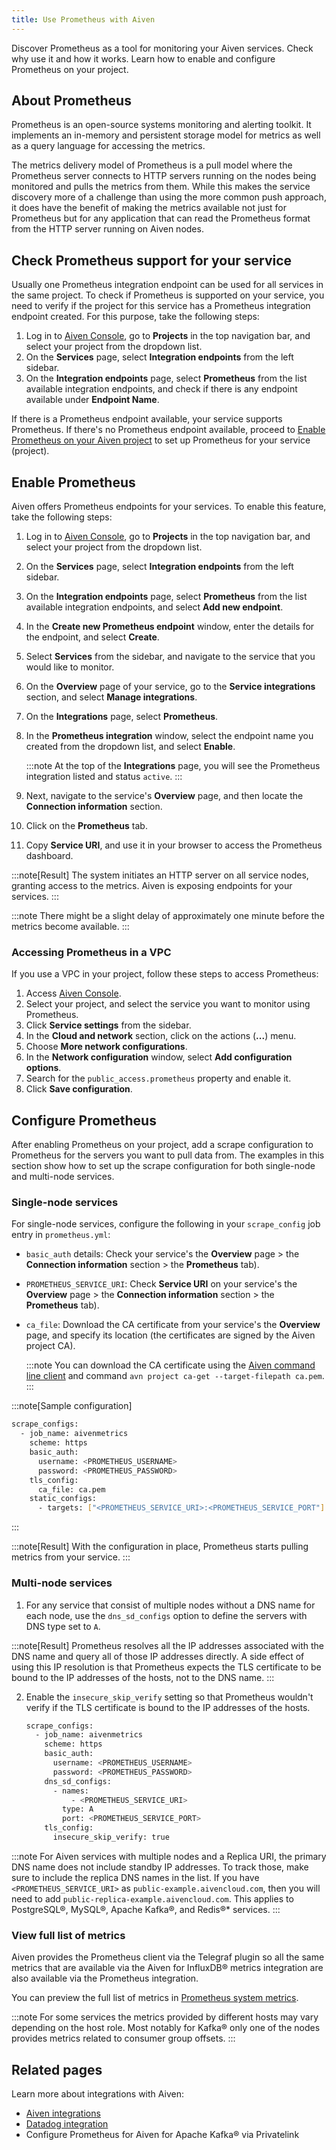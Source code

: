 ```yaml
---
title: Use Prometheus with Aiven
---
```


Discover Prometheus as a tool for monitoring your Aiven services. Check
why use it and how it works. Learn how to enable and configure
Prometheus on your project.

## About Prometheus

Prometheus is an open-source systems monitoring and alerting toolkit. It
implements an in-memory and persistent storage model for metrics as well
as a query language for accessing the metrics.

The metrics delivery model of Prometheus is a pull model where the
Prometheus server connects to HTTP servers running on the nodes being
monitored and pulls the metrics from them. While this makes the service
discovery more of a challenge than using the more common push approach,
it does have the benefit of making the metrics available not just for
Prometheus but for any application that can read the Prometheus format
from the HTTP server running on Aiven nodes.

## Check Prometheus support for your service

Usually one Prometheus integration endpoint can be used for all services
in the same project. To check if Prometheus is supported on your
service, you need to verify if the project for this service has a
Prometheus integration endpoint created. For this purpose, take the
following steps:

1.  Log in to [Aiven Console](https://console.aiven.io/), go to
    **Projects** in the top navigation bar, and select your project from
    the dropdown list.
2.  On the **Services** page, select **Integration endpoints** from the
    left sidebar.
3.  On the **Integration endpoints** page, select **Prometheus** from
    the list available integration endpoints, and check if there is any
    endpoint available under **Endpoint Name**.

If there is a Prometheus endpoint available, your service supports
Prometheus. If there's no Prometheus endpoint available, proceed to
[Enable Prometheus on your Aiven project](/docs/platform/howto/integrations/prometheus-metrics#enable-prometheus) to set up Prometheus for your service (project).

## Enable Prometheus

Aiven offers Prometheus endpoints for your services. To enable this
feature, take the following steps:

1.  Log in to [Aiven Console](https://console.aiven.io/), go to
    **Projects** in the top navigation bar, and select your project from
    the dropdown list.

2.  On the **Services** page, select **Integration endpoints** from the
    left sidebar.

3.  On the **Integration endpoints** page, select **Prometheus** from
    the list available integration endpoints, and select **Add new
    endpoint**.

4.  In the **Create new Prometheus endpoint** window, enter the details
    for the endpoint, and select **Create**.

5.  Select **Services** from the sidebar, and navigate to the service
    that you would like to monitor.

6.  On the **Overview** page of your service, go to the **Service
    integrations** section, and select **Manage integrations**.

7.  On the **Integrations** page, select **Prometheus**.

8.  In the **Prometheus integration** window, select the endpoint name
    you created from the dropdown list, and select **Enable**.

    :::note
    At the top of the **Integrations** page, you will see the Prometheus
    integration listed and status `active`.
    :::

9.  Next, navigate to the service's **Overview** page, and then locate
    the **Connection information** section.

10. Click on the **Prometheus** tab.

11. Copy **Service URI**, and use it in your browser to access the
    Prometheus dashboard.

:::note[Result]
The system initiates an HTTP server on all service nodes, granting
access to the metrics. Aiven is exposing endpoints for your services.
:::

:::note
There might be a slight delay of approximately one minute before the
metrics become available.
:::

### Accessing Prometheus in a VPC

If you use a VPC in your project, follow these steps to access
Prometheus:

1.  Access [Aiven Console](https://console.aiven.io/).
2.  Select your project, and select the service you want to monitor
    using Prometheus.
3.  Click **Service settings** from the sidebar.
4.  In the **Cloud and network** section, click on the actions
    (**\...**) menu.
5.  Choose **More network configurations**.
6.  In the **Network configuration** window, select **Add configuration
    options**.
7.  Search for the `public_access.prometheus` property and enable it.
8.  Click **Save configuration**.

## Configure Prometheus

After enabling Prometheus on your project, add a scrape configuration to
Prometheus for the servers you want to pull data from. The examples in
this section show how to set up the scrape configuration for both
single-node and multi-node services.

### Single-node services

For single-node services, configure the following in your
`scrape_config` job entry in `prometheus.yml`:

-   `basic_auth` details: Check your service's the **Overview** page \>
    the **Connection information** section \> the **Prometheus** tab).

-   `PROMETHEUS_SERVICE_URI`: Check **Service URI** on your service's
    the **Overview** page \> the **Connection information** section \>
    the **Prometheus** tab).

-   `ca_file`: Download the CA certificate from your service's the
    **Overview** page, and specify its location (the certificates are
    signed by the Aiven project CA).

    :::note
    You can download the CA certificate using the [Aiven command line
    client](https://github.com/aiven/aiven-client/) and command
    `avn project ca-get --target-filepath ca.pem`.
    :::

:::note[Sample configuration]
``` bash
scrape_configs:
  - job_name: aivenmetrics
    scheme: https
    basic_auth:
      username: <PROMETHEUS_USERNAME>
      password: <PROMETHEUS_PASSWORD>
    tls_config:
      ca_file: ca.pem
    static_configs:
      - targets: ["<PROMETHEUS_SERVICE_URI>:<PROMETHEUS_SERVICE_PORT"]
```
:::

:::note[Result]
With the configuration in place, Prometheus starts pulling metrics from
your service.
:::

### Multi-node services

1.  For any service that consist of multiple nodes without a DNS name
    for each node, use the `dns_sd_configs` option to define the servers
    with DNS type set to `A`.

:::note[Result]
Prometheus resolves all the IP addresses associated with the DNS name
and query all of those IP addresses directly. A side effect of using
this IP resolution is that Prometheus expects the TLS certificate to be
bound to the IP addresses of the hosts, not to the DNS name.
:::

2.  Enable the `insecure_skip_verify` setting so that Prometheus
    wouldn\'t verify if the TLS certificate is bound to the IP addresses
    of the hosts.

    ``` bash
    scrape_configs:
      - job_name: aivenmetrics
        scheme: https
        basic_auth:
          username: <PROMETHEUS_USERNAME>
          password: <PROMETHEUS_PASSWORD>
        dns_sd_configs:
          - names:
              - <PROMETHEUS_SERVICE_URI>
            type: A
            port: <PROMETHEUS_SERVICE_PORT>
        tls_config:
          insecure_skip_verify: true
    ```

:::note
For Aiven services with multiple nodes and a Replica URI, the primary
DNS name does not include standby IP addresses. To track those, make
sure to include the replica DNS names in the list. If you have
`<PROMETHEUS_SERVICE_URI>` as `public-example.aivencloud.com`, then you
will need to add `public-replica-example.aivencloud.com`. This applies
to PostgreSQL®, MySQL®, Apache Kafka®, and Redis®\* services.
:::

### View full list of metrics

Aiven provides the Prometheus client via the Telegraf plugin so all the
same metrics that are available via the Aiven for InfluxDB® metrics
integration are also available via the Prometheus integration.

You can preview the full list of metrics in
[Prometheus system metrics](/docs/integrations/prometheus-system-metrics).

:::note
For some services the metrics provided by different hosts may vary
depending on the host role. Most notably for Kafka® only one of the
nodes provides metrics related to consumer group offsets.
:::

## Related pages

Learn more about integrations with Aiven:

-   [Aiven integrations](/docs/platform/concepts/service-integration)
-   [Datadog integration](/docs/integrations/datadog)
-   Configure Prometheus for Aiven for Apache Kafka® via Privatelink
